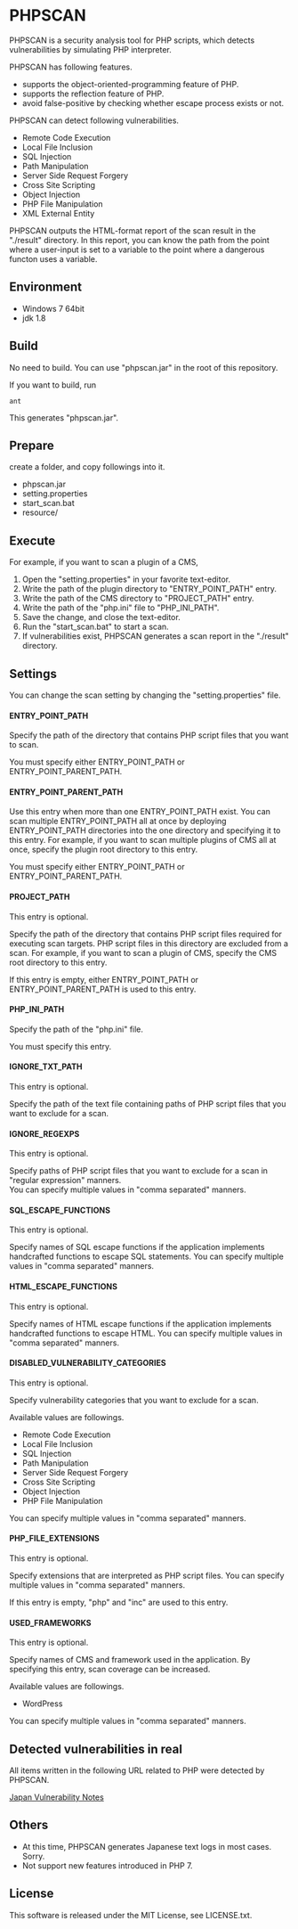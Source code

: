 # PHPSCAN

PHPSCAN is a security analysis tool for PHP scripts, which detects vulnerabilities by simulating PHP interpreter.

PHPSCAN has following features.

* supports the object-oriented-programming feature of PHP.
* supports the reflection feature of PHP.
* avoid false-positive by checking whether escape process exists or not.

PHPSCAN can detect following vulnerabilities.

* Remote Code Execution
* Local File Inclusion
* SQL Injection
* Path Manipulation
* Server Side Request Forgery
* Cross Site Scripting
* Object Injection
* PHP File Manipulation
* XML External Entity

PHPSCAN outputs the HTML-format report of the scan result in the "./result" directory.
In this report, you can know the path from the point where a user-input is set to a variable to the point where a dangerous functon uses a variable. 

Environment
---

* Windows 7 64bit
* jdk 1.8

Build
---

No need to build. 
You can use "phpscan.jar" in the root of this repository.

If you want to build, run 

```
ant
```

This generates "phpscan.jar".

Prepare
---

create a folder, and copy followings into it.

* phpscan.jar
* setting.properties
* start_scan.bat
* resource/

Execute
---

For example, if you want to scan a plugin of a CMS, 

1. Open the "setting.properties" in your favorite text-editor.
2. Write the path of the plugin directory to "ENTRY_POINT_PATH" entry.
3. Write the path of the CMS directory to "PROJECT_PATH" entry. 
4. Write the path of the "php.ini" file to "PHP_INI_PATH".
5. Save the change, and close the text-editor.
5. Run the "start_scan.bat" to start a scan.
6. If vulnerabilities exist, PHPSCAN generates a scan report in the "./result" directory.

Settings
---

You can change the scan setting by changing the "setting.properties" file.  

#### ENTRY_POINT_PATH

Specify the path of the directory that contains PHP script files that you want to scan.

You must specify either ENTRY_POINT_PATH or ENTRY_POINT_PARENT_PATH.

#### ENTRY_POINT_PARENT_PATH

Use this entry when more than one ENTRY_POINT_PATH exist.
You can scan multiple ENTRY_POINT_PATH all at once by deploying ENTRY_POINT_PATH directories into the one directory and specifying it to this entry.
For example, if you want to scan multiple plugins of CMS all at once, specify the plugin root directory to this entry. 

You must specify either ENTRY_POINT_PATH or ENTRY_POINT_PARENT_PATH.

#### PROJECT_PATH

This entry is optional.

Specify the path of the directory that contains PHP script files required for executing scan targets.
PHP script files in this directory are excluded from a scan.
For example, if you want to scan a plugin of CMS, specify the CMS root directory to this entry.

If this entry is empty, either ENTRY_POINT_PATH or ENTRY_POINT_PARENT_PATH is used to this entry.

#### PHP_INI_PATH

Specify the path of the "php.ini" file.

You must specify this entry.

#### IGNORE_TXT_PATH

This entry is optional.

Specify the path of the text file containing paths of PHP script files that you want to exclude for a scan.


#### IGNORE_REGEXPS

This entry is optional.

Specify paths of PHP script files that you want to exclude for a scan in "regular expression" manners.   
You can specify multiple values in "comma separated" manners.

#### SQL_ESCAPE_FUNCTIONS

This entry is optional.

Specify names of SQL escape functions if the application implements handcrafted functions to escape SQL statements. 
You can specify multiple values in "comma separated" manners.

#### HTML_ESCAPE_FUNCTIONS

This entry is optional.

Specify names of HTML escape functions if the application implements handcrafted functions to escape HTML.
You can specify multiple values in "comma separated" manners.

#### DISABLED_VULNERABILITY_CATEGORIES

This entry is optional.

Specify vulnerability categories that you want to exclude for a scan.

Available values are followings.

* Remote Code Execution
* Local File Inclusion
* SQL Injection
* Path Manipulation
* Server Side Request Forgery
* Cross Site Scripting
* Object Injection
* PHP File Manipulation

You can specify multiple values in "comma separated" manners.  

#### PHP_FILE_EXTENSIONS

This entry is optional.

Specify extensions that are interpreted as PHP script files.
You can specify multiple values in "comma separated" manners.  

If this entry is empty, "php" and "inc" are used to this entry.

#### USED_FRAMEWORKS

This entry is optional.

Specify names of CMS and framework used in the application.
By specifying this entry, scan coverage can be increased.

Available values are followings.

* WordPress

You can specify multiple values in "comma separated" manners.  

Detected vulnerabilities in real
---

All items written in the following URL related to PHP were detected by PHPSCAN.

[Japan Vulnerability Notes](http://jvndb.jvn.jp/search/index.php?mode=_vulnerability_search_IA_VulnSearch&lang=en&useSynonym=1&keyword=ASAI%20Ken)

Others
---

- At this time, PHPSCAN generates Japanese text logs in most cases. Sorry.
- Not support new features introduced in PHP 7.

License
---

This software is released under the MIT License, see LICENSE.txt.  
